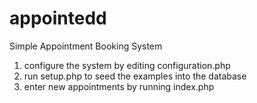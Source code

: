 appointedd
==========

Simple Appointment Booking System

1. configure the system by editing configuration.php
2. run setup.php to seed the examples into the database
3. enter new appointments by running index.php
